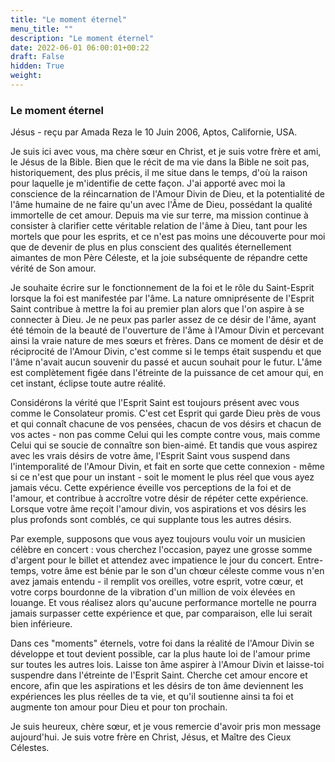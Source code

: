 ```yaml
---
title: "Le moment éternel"
menu_title: ""
description: "Le moment éternel"
date: 2022-06-01 06:00:01+00:22
draft: False
hidden: True
weight:
---
```

### Le moment éternel

Jésus - reçu par Amada Reza le 10 Juin 2006, Aptos, Californie, USA.

Je suis ici avec vous, ma chère sœur en Christ, et je suis votre frère et ami, le Jésus de la Bible. Bien que le récit de ma vie dans la Bible ne soit pas, historiquement, des plus précis, il me situe dans le temps, d'où la raison pour laquelle je m'identifie de cette façon. J'ai apporté avec moi la conscience de la réincarnation de l'Amour Divin de Dieu, et la potentialité de l'âme humaine de ne faire qu'un avec l'Âme de Dieu, possédant la qualité immortelle de cet amour. Depuis ma vie sur terre, ma mission continue à consister à clarifier cette véritable relation de l'âme à Dieu, tant pour les mortels que pour les esprits, et ce n'est pas moins une découverte pour moi que de devenir de plus en plus conscient des qualités éternellement aimantes de mon Père Céleste, et la joie subséquente de répandre cette vérité de Son amour.

Je souhaite écrire sur le fonctionnement de la foi et le rôle du Saint-Esprit lorsque la foi est manifestée par l'âme. La nature omniprésente de l'Esprit Saint contribue à mettre la foi au premier plan alors que l'on aspire à se connecter à Dieu. Je ne peux pas parler assez de ce désir de l'âme, ayant été témoin de la beauté de l'ouverture de l'âme à l'Amour Divin et percevant ainsi la vraie nature de mes sœurs et frères. Dans ce moment de désir et de réciprocité de l'Amour Divin, c'est comme si le temps était suspendu et que l'âme n'avait aucun souvenir du passé et aucun souhait pour le futur. L'âme est complètement figée dans l'étreinte de la puissance de cet amour qui, en cet instant, éclipse toute autre réalité.

Considérons la vérité que l'Esprit Saint est toujours présent avec vous comme le Consolateur promis. C'est cet Esprit qui garde Dieu près de vous et qui connaît chacune de vos pensées, chacun de vos désirs et chacun de vos actes - non pas comme Celui qui les compte contre vous, mais comme Celui qui se soucie de connaître son bien-aimé. Et tandis que vous aspirez avec les vrais désirs de votre âme, l'Esprit Saint vous suspend dans l'intemporalité de l'Amour Divin, et fait en sorte que cette connexion - même si ce n'est que pour un instant - soit le moment le plus réel que vous ayez jamais vécu. Cette expérience éveille vos perceptions de la foi et de l'amour, et contribue à accroître votre désir de répéter cette expérience. Lorsque votre âme reçoit l'amour divin, vos aspirations et vos désirs les plus profonds sont comblés, ce qui supplante tous les autres désirs.

Par exemple, supposons que vous ayez toujours voulu voir un musicien célèbre en concert : vous cherchez l'occasion, payez une grosse somme d'argent pour le billet et attendez avec impatience le jour du concert. Entre-temps, votre âme est bénie par le son d'un chœur céleste comme vous n'en avez jamais entendu - il remplit vos oreilles, votre esprit, votre cœur, et votre corps bourdonne de la vibration d'un million de voix élevées en louange. Et vous réalisez alors qu'aucune performance mortelle ne pourra jamais surpasser cette expérience et que, par comparaison, elle lui serait bien inférieure.

Dans ces "moments" éternels, votre foi dans la réalité de l'Amour Divin se développe et tout devient possible, car la plus haute loi de l'amour prime sur toutes les autres lois. Laisse ton âme aspirer à l'Amour Divin et laisse-toi suspendre dans l'étreinte de l'Esprit Saint. Cherche cet amour encore et encore, afin que les aspirations et les désirs de ton âme deviennent les expériences les plus réelles de ta vie, et qu'il soutienne ainsi ta foi et augmente ton amour pour Dieu et pour ton prochain.

Je suis heureux, chère sœur, et je vous remercie d'avoir pris mon message aujourd'hui. Je suis votre frère en Christ, Jésus, et Maître des Cieux Célestes.